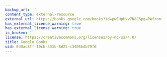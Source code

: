 ```yaml
---
backup_url: ''
content_type: external-resource
external_url: https://books.google.com/books?id=pwEHpHvv7N8C&pg=PAfrontcover#v=onepage&q&f=false
has_external_licence_warning: true
has_external_license_warning: true
is_broken: ''
license: https://creativecommons.org/licenses/by-nc-sa/4.0/
title: Google Books
uid: 6d8ac8ff-10cb-431b-8d25-c3405bdb70fd
---
```

